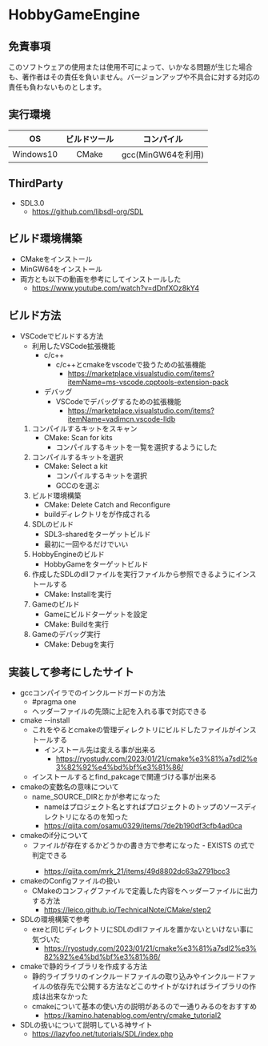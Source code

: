 # HobbyGameEngine

## 免責事項 
このソフトウェアの使用または使用不可によって、いかなる問題が生じた場合も、著作者はその責任を負いません。バージョンアップや不具合に対する対応の責任も負わないものとします。

## 実行環境
|OS|ビルドツール|コンパイル|
|:---:|:---:|:---:|
|Windows10|CMake|gcc(MinGW64を利用)|

## ThirdParty
- SDL3.0
    - https://github.com/libsdl-org/SDL
    
## ビルド環境構築
- CMakeをインストール
- MinGW64をインストール
- 両方とも以下の動画を参考にしてインストールした
    - https://www.youtube.com/watch?v=dDnfXOz8kY4

## ビルド方法
- VSCodeでビルドする方法
    - 利用したVSCode拡張機能
        - c/c++
            - c/c++とcmakeをvscodeで扱うための拡張機能
                - https://marketplace.visualstudio.com/items?itemName=ms-vscode.cpptools-extension-pack
        - デバッグ
            - VSCodeでデバッグするための拡張機能  
                - https://marketplace.visualstudio.com/items?itemName=vadimcn.vscode-lldb
    1. コンパイルするキットをスキャン
        - CMake: Scan for kits
            - コンパイルするキットを一覧を選択するようにした
    1. コンパイルするキットを選択
        - CMake: Select a kit
            - コンパイルするキットを選択
            - GCCのを選ぶ
    1.  ビルド環境構築
        - CMake: Delete Catch and Reconfigure 
        - buildディレクトリをが作成される
    1. SDLのビルド
        - SDL3-sharedをターゲットビルド
        - 最初に一回やるだけでいい
    1. HobbyEngineのビルド
        - HobbyGameをターゲットビルド
    1. 作成したSDLのdllファイルを実行ファイルから参照できるようにインストールする
        - CMake: Installを実行
    1. Gameのビルド
        - Gameにビルドターゲットを設定
        - CMake: Buildを実行
    1. Gameのデバッグ実行
        - CMake: Debugを実行

## 実装して参考にしたサイト
- gccコンパイラでのインクルードガードの方法
    - #pragma one
    - ヘッダーファイルの先頭に上記を入れる事で対応できる
- cmake --install
    - これをやるとcmakeの管理ディレクトリにビルドしたファイルがインストールする
        - インストール先は変える事が出来る
            - https://ryostudy.com/2023/01/21/cmake%e3%81%a7sdl2%e3%82%92%e4%bd%bf%e3%81%86/
    - インストールするとfind_pakcageで関連づける事が出来る
- cmakeの変数名の意味について
    - name_SOURCE_DIRとかが参考になった
        - nameはプロジェクト名とすればプロジェクトのトップのソースディレクトリになるのを知った
        - https://qiita.com/osamu0329/items/7de2b190df3cfb4ad0ca
- cmakeのif分について
    - ファイルが存在するかどうかの書き方で参考になった
            - EXISTS <path> の式で判定できる
        - https://qiita.com/mrk_21/items/49d8802dc63a2791bcc3
- cmakeのConfigファイルの扱い
    - CMakeのコンフィグファイルで定義した内容をヘッダーファイルに出力する方法
        - https://leico.github.io/TechnicalNote/CMake/step2
- SDLの環境構築で参考
    - exeと同じディレクトリにSDLのdllファイルを置かないといけない事に気づいた
        - https://ryostudy.com/2023/01/21/cmake%e3%81%a7sdl2%e3%82%92%e4%bd%bf%e3%81%86/ 
- cmakeで静的ライブラリを作成する方法
    - 静的ライブラリのインクルードファイルの取り込みやインクルードファイルの依存先で公開する方法などこのサイトがなければライブラリの作成は出来なかった
    - cmakeについて基本の使い方の説明があるので一通りみるのをおすすめ
        - https://kamino.hatenablog.com/entry/cmake_tutorial2
- SDLの扱いについて説明している神サイト
    - https://lazyfoo.net/tutorials/SDL/index.php
    

